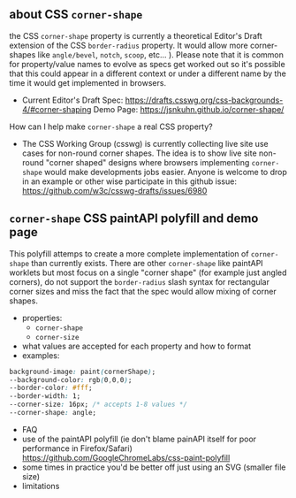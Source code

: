 ## about CSS `corner-shape`
the CSS `corner-shape` property is currently a theoretical Editor's Draft extension of the CSS `border-radius` property. It would allow more corner-shapes like `angle/bevel`, `notch`, `scoop`, etc... ). Please note that it is common for property/value names to evolve as specs get worked out so it's possible that this could appear in a different context or under a different name by the time it would get implemented in browsers.
  - Current Editor's Draft Spec: https://drafts.csswg.org/css-backgrounds-4/#corner-shaping
Demo Page: https://jsnkuhn.github.io/corner-shape/

How can I help make `corner-shape` a real CSS property?
  - The CSS Working Group (csswg) is currently collecting live site use cases for non-round corner shapes. The idea is to show live site non-round "corner shaped" designs where browsers implementing `corner-shape` would make developments jobs easier. Anyone is welcome to drop in an example or other wise participate in this github issue: https://github.com/w3c/csswg-drafts/issues/6980 

## `corner-shape` CSS paintAPI polyfill and demo page
This polyfill attemps to create a more complete implementation of `corner-shape` than currently exists. There are other `corner-shape` like paintAPI worklets but most focus on a single "corner shape" (for example just angled corners), do not support the `border-radius` slash syntax for rectangular corner sizes and miss the fact that the spec would allow mixing of corner shapes.
  - properties: 
    - `corner-shape` 
    - `corner-size`
  - what values are accepted for each property and how to format
  - examples:
  ```css 
  background-image: paint(cornerShape);
  --background-color: rgb(0,0,0);
  --border-color: #fff;
  --border-width: 1;
  --corner-size: 16px; /* accepts 1-8 values */
  --corner-shape: angle;
  ```
- FAQ
- use of the paintAPI polyfill (ie don't blame painAPI itself for poor performance in Firefox/Safari) https://github.com/GoogleChromeLabs/css-paint-polyfill
- some times in practice you'd be better off just using an SVG (smaller file size)
- limitations
